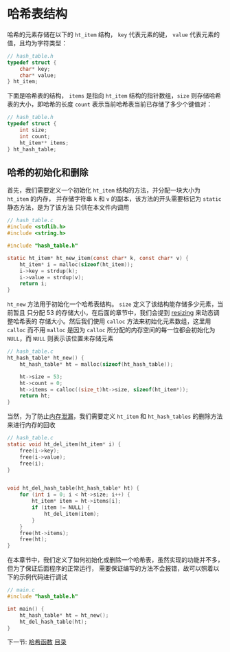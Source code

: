 # 哈希表结构

哈希的元素存储在以下的 `ht_item` 结构， `key` 代表元素的键， `value` 代表元素的值，且均为字符类型：

```c
// hash_table.h
typedef struct {
    char* key;
    char* value;
} ht_item;
```

下面是哈希表的结构， `items` 是指向  `ht_item` 结构的指针数组，`size` 则存储哈希表的大小，即哈希的长度
`count` 表示当前哈希表当前已存储了多少个键值对：

```c
// hash_table.h
typedef struct {
    int size;
    int count;
    ht_item** items;
} ht_hash_table;
```

## 哈希的初始化和删除

首先，我们需要定义一个初始化 `ht_item` 结构的方法，并分配一块大小为 `ht_item` 的内存，
并存储字符串 `k` 和 `v` 的副本，该方法的开头需要标记为 `static` 静态方法，是为了该方法
只供在本文件内调用

```c
// hash_table.c
#include <stdlib.h>
#include <string.h>

#include "hash_table.h"

static ht_item* ht_new_item(const char* k, const char* v) {
    ht_item* i = malloc(sizeof(ht_item));
    i->key = strdup(k);
    i->value = strdup(v);
    return i;
}
```

`ht_new` 方法用于初始化一个哈希表结构。 `size` 定义了该结构能存储多少元素，当前暂且
只分配 53 的存储大小，在后面的章节中，我们会提到 [resizing](../06-resizing) 来动态调整哈希表的
存储大小。然后我们使用 `calloc` 方法来初始化元素数组，这里用 `calloc` 而不用 `malloc` 是因为
`calloc` 所分配的内存空间的每一位都会初始化为 `NULL`，而 `NULL` 则表示该位置未存储元素

```c
// hash_table.c
ht_hash_table* ht_new() {
    ht_hash_table* ht = malloc(sizeof(ht_hash_table));

    ht->size = 53;
    ht->count = 0;
    ht->items = calloc((size_t)ht->size, sizeof(ht_item*));
    return ht;
}
```

当然，为了防止[内存泄漏](https://en.wikipedia.org/wiki/Memory_leak)，我们需要定义 `ht_item`
和 `ht_hash_tables` 的删除方法来进行内存的回收

```c
// hash_table.c
static void ht_del_item(ht_item* i) {
    free(i->key);
    free(i->value);
    free(i);
}


void ht_del_hash_table(ht_hash_table* ht) {
    for (int i = 0; i < ht->size; i++) {
        ht_item* item = ht->items[i];
        if (item != NULL) {
            ht_del_item(item);
        }
    }
    free(ht->items);
    free(ht);
}
```

在本章节中，我们定义了如何初始化或删除一个哈希表，虽然实现的功能并不多，但为了保证后面程序的正常运行，
需要保证编写的方法不会报错，故可以照着以下的示例代码进行调试

```c
// main.c
#include "hash_table.h"

int main() {
    ht_hash_table* ht = ht_new();
    ht_del_hash_table(ht);
}
```

下一节: [哈希函数](../03-hashing)
[目录](/.translations/cn/README.md#contents)
